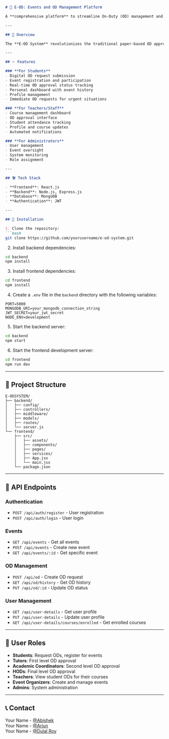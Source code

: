 ```markdown
# 🚀 E-OD: Events and OD Management Platform

A **comprehensive platform** to streamline On-Duty (OD) management and event organization for educational institutions.

---

## 🌟 Overview

The **E-OD System** revolutionizes the traditional paper-based OD approval process by providing a **digital platform** that connects students, teachers, and administrators. It simplifies event participation tracking and OD approvals while maintaining proper hierarchical authorization.

---

## ✨ Features

### **For Students**
- Digital OD request submission
- Event registration and participation
- Real-time OD approval status tracking
- Personal dashboard with event history
- Profile management
- Immediate OD requests for urgent situations

### **For Teachers/Staff**
- Course management dashboard
- OD approval interface
- Student attendance tracking
- Profile and course updates
- Automated notifications

### **For Administrators**
- User management
- Event oversight
- System monitoring
- Role assignment

---

## 🛠️ Tech Stack

- **Frontend**: React.js
- **Backend**: Node.js, Express.js
- **Database**: MongoDB
- **Authentication**: JWT

---

## 🚀 Installation

1. Clone the repository:
```bash
git clone https://github.com/yourusername/e-od-system.git
```

2. Install backend dependencies:
```bash
cd backend
npm install
```

3. Install frontend dependencies:
```bash
cd frontend
npm install
```

4. Create a `.env` file in the `backend` directory with the following variables:
```env
PORT=5000
MONGODB_URI=your_mongodb_connection_string
JWT_SECRET=your_jwt_secret
NODE_ENV=development
```

5. Start the backend server:
```bash
cd backend
npm start
```

6. Start the frontend development server:
```bash
cd frontend
npm run dev
```

---

## 📂 Project Structure

```
E-ODSYSTEM/
├── backend/
│   ├── config/
│   ├── controllers/
│   ├── middleware/
│   ├── models/
│   ├── routes/
│   └── server.js
└── frontend/
    ├── src/
    │   ├── assets/
    │   ├── components/
    │   ├── pages/
    │   ├── services/
    │   ├── App.jsx
    │   └── main.jsx
    └── package.json
```

---

## 🔗 API Endpoints

### **Authentication**
- `POST /api/auth/register` - User registration
- `POST /api/auth/login` - User login

### **Events**
- `GET /api/events` - Get all events
- `POST /api/events` - Create new event
- `GET /api/events/:id` - Get specific event

### **OD Management**
- `POST /api/od` - Create OD request
- `GET /api/od/history` - Get OD history
- `PUT /api/od/:id` - Update OD status

### **User Management**
- `GET /api/user-details` - Get user profile
- `PUT /api/user-details` - Update user profile
- `GET /api/user-details/courses/enrolled` - Get enrolled courses

---

## 👥 User Roles

- **Students**: Request ODs, register for events
- **Tutors**: First level OD approval
- **Academic Coordinators**: Second level OD approval
- **HODs**: Final level OD approval
- **Teachers**: View student ODs for their courses
- **Event Organizers**: Create and manage events
- **Admins**: System administration

---

## 📞 Contact

Your Name - [@Abishek](https://github.com/Abishek1006)  
Your Name - [@Arjun](https://github.com/Arjun-Debugs)  
Your Name - [@Dulal Roy](https://github.com/DulalRoy12022005)
```
